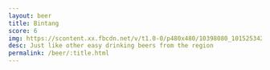 ```yaml
---
layout: beer
title: Bintang
score: 6
img: https://scontent.xx.fbcdn.net/v/t1.0-0/p480x480/10398080_10152534290653745_1374069162252942719_n.jpg?oh=bed1a332cb51e4bb42b92e9a4ff777f5&oe=5882F827
desc: Just like other easy drinking beers from the region
permalink: /beer/:title.html
---
```

